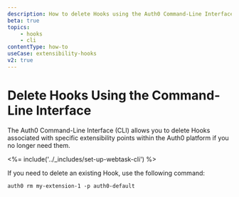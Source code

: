 ```yaml
---
description: How to delete Hooks using the Auth0 Command-Line Interface
beta: true
topics:
    - hooks
    - cli
contentType: how-to
useCase: extensibility-hooks
v2: true
---
```

# Delete Hooks Using the Command-Line Interface

The Auth0 Command-Line Interface (CLI) allows you to delete Hooks associated with specific extensibility points within the Auth0 platform if you no longer need them.

<%= include('../_includes/set-up-webtask-cli') %>

If you need to delete an existing Hook, use the following command:

`auth0 rm my-extension-1 -p auth0-default`
